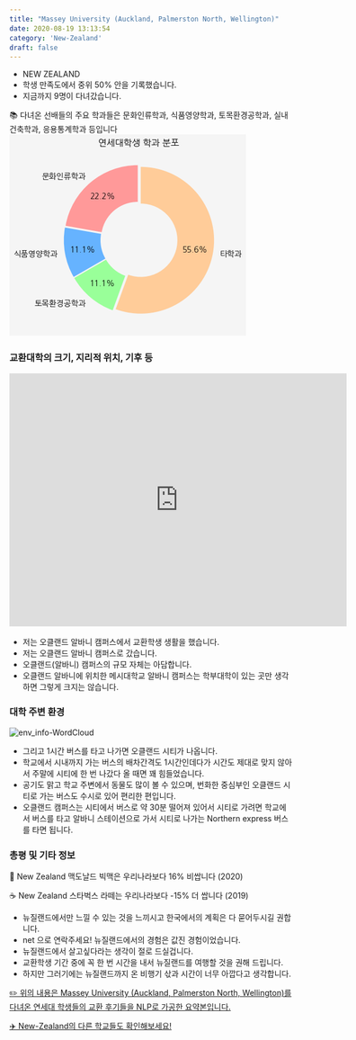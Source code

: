 ```yaml
---
title: "Massey University (Auckland, Palmerston North, Wellington)"
date: 2020-08-19 13:13:54
category: 'New-Zealand'
draft: false
---
```



* NEW ZEALAND
* 학생 만족도에서 중위 50% 안을 기록했습니다.
* 지금까지 9명이 다녀갔습니다. 

📚 다녀온 선배들의 주요 학과들은 문화인류학과, 식품영양학과, 토목환경공학과, 실내건축학과, 응용통계학과 등입니다
![department-info](../plots/NZ000001.png)
### 교환대학의 크기, 지리적 위치, 기후 등
<iframe
width="600"
height="450"
frameborder="0" style="border:0"
src="https://www.google.com/maps/embed/v1/place?key=AIzaSyC9e1AME-pVmWC4hBpFdu5S4dKzyepa3HQ&q=Massey+University+(Auckland,+Palmerston+North,+Wellington)&center=-36.7323409,174.70149990000004&zoom=14" allowfullscreen>
</iframe>

* 저는 오클랜드 알바니 캠퍼스에서 교환학생 생활을 했습니다.
* 저는 오클랜드 알바니 캠퍼스로 갔습니다.
* 오클랜드(알바니) 캠퍼스의 규모 자체는 아담합니다.
* 오클랜드 알바니에 위치한 메시대학교 알바니 캠퍼스는 학부대학이 있는 곳만 생각하면 그렇게 크지는 않습니다.


### 대학 주변 환경

![env_info-WordCloud](../univ_wordclouds_okt/env_info/NZ000001_env_info_okt.png)

* 그리고 1시간 버스를 타고 나가면 오클랜드 시티가 나옵니다.
* 학교에서 시내까지 가는 버스의 배차간격도 1시간인데다가 시간도 제대로 맞지 않아서 주말에 시티에 한 번 나갔다 올 때면 꽤 힘들었습니다.
* 공기도 맑고 학교 주변에서 동물도 많이 볼 수 있으며, 번화한 중심부인 오클랜드 시티로 가는 버스도 수시로 있어 편리한 편입니다.
* 오클랜드 캠퍼스는 시티에서 버스로 약 30분 떨어져 있어서 시티로 가려면 학교에서 버스를 타고 알바니 스테이션으로 가서 시티로 나가는 Northern express 버스를 타면 됩니다.


### 총평 및 기타 정보 
🍔 New Zealand 맥도날드 빅맥은 우리나라보다 16% 비쌉니다 (2020)

☕️ New Zealand 스타벅스 라떼는 우리나라보다 -15% 더 쌉니다 (2019)
* 뉴질랜드에서만 느낄 수 있는 것을 느끼시고 한국에서의 계획은 다 묻어두시길 권합니다.
* net 으로 연락주세요! 뉴질랜드에서의 경험은 값진 경험이었습니다.
* 뉴질랜드에서 살고싶다라는 생각이 절로 드실겁니다.
* 교환학생 기간 중에 꼭 한 번 시간을 내서 뉴질랜드를 여행할 것을 권해 드립니다.
* 하지만 그러기에는 뉴질랜드까지 온 비행기 삯과 시간이 너무 아깝다고 생각합니다.


[✏️ 위의 내용은 Massey University (Auckland, Palmerston North, Wellington)를 다녀온 연세대 학생들의 교환 후기들을 NLP로 가공한 요약본입니다.](http://oia.yonsei.ac.kr/partner/expReport.asp?ucode=NZ000001&bgbn=A)

[✈️ New-Zealand의 다른 학교들도 확인해보세요!](https://yonsei-exchange.netlify.app/?category=New-Zealand)
